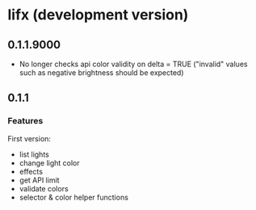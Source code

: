 # lifx (development version)

## 0.1.1.9000

- No longer checks api color validity on delta = TRUE ("invalid" values such as negative brightness should be expected)

## 0.1.1

### Features

First version:

- list lights
- change light color
- effects
- get API limit
- validate colors
- selector & color helper functions
